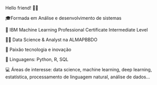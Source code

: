 

Hello friend! 👩‍💻

🎓Formada em Análise e desenvolvimento de sistemas

🤖 IBM Machine Learning Professional Certificate Intermediate Level

👩‍💻 Data Science & Analyst na ALMAPBBDO

🧠 Paixão tecnologia e inovação

👅 Linguagens: Python, R, SQL

💻 Áreas de interesse: data science, machine learning, deep learning, estatística, processamento de linguagem natural, análise de dados...


